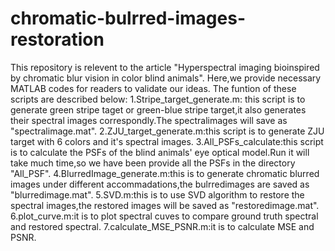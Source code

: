 # chromatic-bulrred-images-restoration
This repository is relevent to the article "Hyperspectral imaging bioinspired by chromatic blur vision in color blind animals".
Here,we provide necessary MATLAB codes for readers to validate our ideas.
The funtion of these scripts are described below:
1.Stripe_target_generate.m: this script is to generate green stripe taget or green-blue stripe target,it also generates their spectral
images correspondly.The spectralimages will save as   "spectralimage.mat".
2.ZJU_target_generate.m:this script is to generate ZJU target with 6 colors and it's spectral images.
3.All_PSFs_calculate:this script is to calculate the PSFs of the blind animals' eye optical model.Run it will take much time,so we have 
been provide all the PSFs in the directory "All_PSF".
4.BlurredImage_generate.m:this is to generate chromatic blurred images under different accommadations,the bulrredimages are
saved as "blurredimage.mat".
5.SVD.m:this is to use SVD algorithm to restore the spectral images,the restored images will be saved as "restoredimage.mat".
6.plot_curve.m:it is to plot spectral cuves to compare ground truth spectral and restored spectral.
7.calculate_MSE_PSNR.m:it is to calculate MSE and PSNR.
